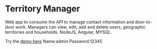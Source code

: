 # Territory Manager
 Web app to consume the API to manage contact information and door-to-door work. Managers can view, edit, add and delete users, geographic territories and households. NodeJS, Angular, MYSQL.

 Try the [demo here](https://demo-territory-manager.herokuapp.com)
 Name:admin
 Password:12345
